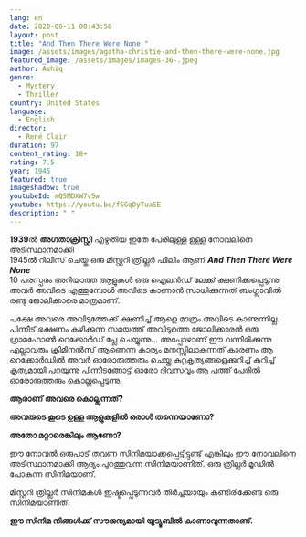 ```yaml
---
lang: en
date: 2020-06-11 08:43:56
layout: post
title: "And Then There Were None "
image: /assets/images/agatha-christie-and-then-there-were-none.jpg
featured_image: /assets/images/images-36-.jpeg
author: Ashiq
genre:
  - Mystery
  - Thriller
country: United States
language:
  - English
director:
  - René Clair
duration: 97
content_rating: 18+
rating: 7.5
year: 1945
featured: true
imageshadow: true
youtubeId: mQ5MDXW7v5w
youtube: https://youtu.be/fSGqDyTuaSE
description: " "
---
```

**1939**ൽ **അഗതാക്രിസ്റ്റി** എഴുതിയ ഇതേ പേരിലുള്ള ഉള്ള നോവലിനെ അടിസ്ഥാനമാക്കി\
1945ൽ റിലീസ് ചെയ്ത ഒരു മിസ്റ്ററി ത്രില്ലർ ഫിലിം ആണ് ***And Then There Were None***\
10 പരസ്പരം അറിയാത്ത ആളുകൾ ഒരു ഐലൻഡ് ലേക്ക് ക്ഷണിക്കപ്പെടുന്നു\
അവർ അവിടെ എത്തുമ്പോൾ അവിടെ കാണാൻ സാധിക്കുന്നത് ബംഗ്ലാവിൽ രണ്ടു ജോലിക്കാരെ മാത്രമാണ്.

പക്ഷേ അവരെ അവിടുത്തേക്ക് ക്ഷണിച്ച് ആളെ മാത്രം അവിടെ കാണുന്നില്ല. പിന്നീട് ഭക്ഷണം കഴിക്കുന്ന സമയത്ത് അവിടുത്തെ ജോലിക്കാരൻ ഒരു ഗ്രാമഫോൺ റെക്കോർഡ് പ്ലേ ചെയ്യുന്നു... അപ്പോഴാണ് ഈ വന്നിരിക്കുന്നു എല്ലാവരും ക്രിമിനൽസ് ആണെന്ന കാര്യം മനസ്സിലാകുന്നത് കാരണം ആ റെക്കോർഡിൽ അവർ ഓരോരുത്തരും ചെയ്ത കുറ്റകൃത്യങ്ങളെക്കുറിച്ച് കുറിച്ച് കൃത്യമായി പറയുന്നു പിന്നീടങ്ങോട്ട് ഓരോ ദിവസവും ആ പത്ത് പേരിൽ ഓരോരുത്തരും കൊല്ലപ്പെടുന്നു.

**ആരാണ് അവരെ കൊല്ലുന്നത്?**

**അവരുടെ കൂടെ ഉള്ള ആളുകളിൽ ഒരാൾ തന്നെയാണോ?**

**അതോ മറ്റാരെങ്കിലും ആണോ?**

ഈ നോവൽ ഒരുപാട് തവണ സിനിമയാക്കപ്പെട്ടിട്ടുണ്ട് എങ്കിലും ഈ നോവലിനെ അടിസ്ഥാനമാക്കി ആദ്യം പുറത്തുവന്ന സിനിമയാണിത്. ഒരു ത്രില്ലർ മൂഡിൽ പോകുന്ന സിനിമയാണ്.

മിസ്റ്ററി ത്രില്ലർ സിനിമകൾ ഇഷ്ടപ്പെടുന്നവർ തീർച്ചയായും കണ്ടിരിക്കേണ്ട ഒരു സിനിമയാണിത്.

**ഈ സിനിമ നിങ്ങൾക്ക് സൗജന്യമായി യൂട്യൂബിൽ കാണാവുന്നതാണ്.**
